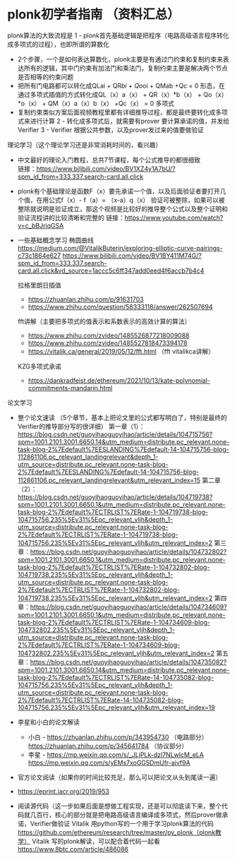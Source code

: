 # plonk初学者指南 （资料汇总）

plonk算法的大致流程是
1 - plonk首先基础逻辑是把程序（电路高级语言程序转化成多项式的过程），也即所谓的算数化
  - 2个步骤，一个是如何表达算数化，plonk主要是有通过门约束和复制约束来表达所有的逻辑，其中门约束有加法门和乘法门，复制约束主要是解决两个节点是否相等的约束问题
  - 把所有门电路都可以转化成QLai + QR*bi + Qo*oi + QMab +Qc = 0  形态，在通过多项式插值的方式转化成QL（x）a（x） + QR（x）*b（x） + Qo（x）*o（x） + QM（x）a（x）b（x） +Qc（x） = 0 多项式
  - 复制约束类似方案后面视频教程里都有详细推导过程，都是最终要转化成多项式来进行计算
2 - 转化成多项式后，就需要有prover 要计算承诺的值，并发给Verifier
3 - Verifier 根据公共参数，以及prover发过来的值要做验证

理论学习（这个理论学习还是非常消耗时间的，看兴趣）

- 中文最好的理论入门教程，总共7节课程，每个公式推导的都很细致  
  链接：https://www.bilibili.com/video/BV1XZ4y1A7bU/?spm_id_from=333.337.search-card.all.click
- plonk有个基础理论是函数F（x）要先承诺一个值，以及后面验证者要打开几个值，在用公式f（x）- f（a）= （x-a）q（x） 验证可被整除，如果可以被整除就说明是验证成立，那这个视频是比较好的推导整个公式以及整个证明和验证流程讲的比较清晰和完整的 
  链接：https://www.youtube.com/watch?v=c_bBJriqGSA

- 一些基础概念学习
  椭圆曲线
	https://medium.com/@VitalikButerin/exploring-elliptic-curve-pairings-c73c1864e627
	https://www.bilibili.com/video/BV1BY411M74G/?spm_id_from=333.337.search-card.all.click&vd_source=1accc5c6ff347add0eed4f6accb7b4c4

  拉格里朗日插值
	 - https://zhuanlan.zhihu.com/p/91631703
	 - https://www.zhihu.com/question/58333118/answer/262507694

  fft讲解（主要把多项式的值表示和系数表示的高效计算的算法）
   - https://www.zhihu.com/zvideo/1485526877218009088
   - https://www.zhihu.com/zvideo/1485527818473394178
   - https://vitalik.ca/general/2019/05/12/fft.html （fft 	vitalikca讲解）
   
   KZG多项式承诺
   - https://dankradfeist.de/ethereum/2021/10/13/kate-polynomial-commitments-mandarin.html
   
论文学习
- 整个论文速读 （5个章节，基本上把论文里的公式都写明白了，特别是最终的Verifier的推导部分写的很详细）
  第一章（1）：https://blog.csdn.net/guoyihaoguoyihao/article/details/104715756?spm=1001.2101.3001.6650.14&utm_medium=distribute.pc_relevant.none-task-blog-2%7Edefault%7EESLANDING%7Edefault-14-104715756-blog-112861106.pc_relevant_landingrelevant&depth_1-utm_source=distribute.pc_relevant.none-task-blog-2%7Edefault%7EESLANDING%7Edefault-14-104715756-blog-112861106.pc_relevant_landingrelevant&utm_relevant_index=15
  第二章（2）：https://blog.csdn.net/guoyihaoguoyihao/article/details/104719738?spm=1001.2101.3001.6650.1&utm_medium=distribute.pc_relevant.none-task-blog-2%7Edefault%7ECTRLIST%7ERate-1-104719738-blog-104715756.235%5Ev31%5Epc_relevant_yljh&depth_1-utm_source=distribute.pc_relevant.none-task-blog-2%7Edefault%7ECTRLIST%7ERate-1-104719738-blog-104715756.235%5Ev31%5Epc_relevant_yljh&utm_relevant_index=2
  第三章：https://blog.csdn.net/guoyihaoguoyihao/article/details/104732802?spm=1001.2101.3001.6650.1&utm_medium=distribute.pc_relevant.none-task-blog-2%7Edefault%7ECTRLIST%7ERate-1-104732802-blog-104719738.235%5Ev31%5Epc_relevant_yljh&depth_1-utm_source=distribute.pc_relevant.none-task-blog-2%7Edefault%7ECTRLIST%7ERate-1-104732802-blog-104719738.235%5Ev31%5Epc_relevant_yljh&utm_relevant_index=2
  第四章：https://blog.csdn.net/guoyihaoguoyihao/article/details/104734609?spm=1001.2101.3001.6650.1&utm_medium=distribute.pc_relevant.none-task-blog-2%7Edefault%7ECTRLIST%7ERate-1-104734609-blog-104732802.235%5Ev31%5Epc_relevant_yljh&depth_1-utm_source=distribute.pc_relevant.none-task-blog-2%7Edefault%7ECTRLIST%7ERate-1-104734609-blog-104732802.235%5Ev31%5Epc_relevant_yljh&utm_relevant_index=2
  第五章：https://blog.csdn.net/guoyihaoguoyihao/article/details/104735082?spm=1001.2101.3001.6650.14&utm_medium=distribute.pc_relevant.none-task-blog-2%7Edefault%7ECTRLIST%7ERate-14-104735082-blog-104715756.235%5Ev31%5Epc_relevant_yljh&depth_1-utm_source=distribute.pc_relevant.none-task-blog-2%7Edefault%7ECTRLIST%7ERate-14-104735082-blog-104715756.235%5Ev31%5Epc_relevant_yljh&utm_relevant_index=19
 
 - 李星和小白的论文解读
   - 小白 - https://zhuanlan.zhihu.com/p/343954730 （电路部分）   https://zhuanlan.zhihu.com/p/345641784 （协议部分）
   - 李星 - https://mp.weixin.qq.com/s/_JLjPLk-dzl7NLwlcM_eLA  https://mp.weixin.qq.com/s/yEMs7xoGG5DmUfr-aivf9A
   
 - 官方论文阅读（如果你的时间比较充足，那么可以把论文从头到尾读一遍）
  - https://eprint.iacr.org/2019/953
  
 - 阅读源代码（这一步如果后面是想做工程实现，还是可以彻底读下来，整个代码就几百行，核心的部分就是把电路高级语言编译成多项式，然后prover做承诺，Verifier做验证
   Vitalik 用python写的一个用于学习plonk算法的代码  https://github.com/ethereum/research/tree/master/py_plonk（plonk教学）
   Vitalik 写的plonk解读，可以配合着代码一起看 https://www.8btc.com/article/486086
   
   
